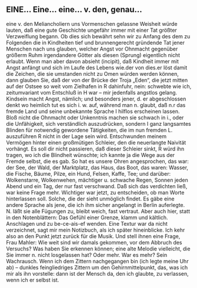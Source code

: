 ## EINE... Eine... eine... v. den, genau...
eine v. den Meliancholiern uns Vormenschen gelassne Weisheit würde lauten, daß eine gute Geschichte ungefähr immer mit einer Tat größter Verzweiflung begann. Ob dies sich bewährt sehn wir zu Anfang des dem zu Folgenden die in Kindheiten tief und brunnengerecht gründende Tat jener Menschen nach uns glauben, welcher Angst vor Ohnmacht gegenüber größerm Ruhm irgendandere Götter als diesen (Sprung) eigentlich nicht erlaubt. Wenn man aber davon absieht (incipit), daß Kindheit immer mit Angst anfängt und sich im Laufe des Lebens wie.der von dies.er löst damit die Zeichen, die sie umstanden nicht zu Omen würden werden können, dann glauben Sie, daß der von der Brücke der Troja „Eden“, die jetzt mitten auf der Ostsee so weit vom Zielhafen in R dahinfuhr, nein: schwebte wie ich, zeitumvariant vom Entschluß in H war – mir jedenfalls angstlos gelang. Kindsein macht Angst, nämlich; und besonders jener, d. er abgeschlossen denkt wo heimlich tut es sich i. w. auf, während man n. glaubt, daß n.r das fremde Land und seine unbekannte Sprache I hilflos erscheinen lassen. Bloß nicht die Ohnmacht oder Unkenntnis machen sie schwach in i., oder die Unfähigkeit, sich verständlich auszudrücken, sondern I ganz langsamtes Blinden für notwendig gewordene Tätigkeiten, die im nun fremden L. auszuführen R nicht in der Lage sein wird. Entschwunden meinem Vermögen hinter einen großmütigen Schleier, den die neuerlangte Naivität vorhängt. Es soll dir nicht passieren, daß dieser Schleier sinkt, R würd ihn tragen, wo ich die Blindheit wünschte; ich kannte ja die Wege aus der Fremde selbst, die es gab. So hat es unsere Ohren angesprochen, das war: der See, der Wald, der Marktplatz, das Haus, das Boot, das waren: Wasser, die Fische, Bäume, Pilze, ein Hund, Felsen, Kaffe, Tee; und darüber: Wolkenstarre, Wolkenwehen, mächtiger u. schwache Regen, Sonnen jeden Abend und ein Tag, der nur fast verschwand. Daß sich das verdichten ließ, war keine Frage mehr. Wichtiger war jetzt, zu entscheiden, ob man Worte hinterlassen soll. Solche, die der sieht unmöglich findet. Es gäbe eine andere Sprache als jene, die ich ihm sicher angelangt in Berlin auferlegte. N. läßt sie alle Fügungen zu, bleibt weich, fast vertraut. Aber auch hier, statt in den Notenblättern: Das Gefühl einer Grenze, klamm und kältlich. Anschlagen und zu be-ce-ais-ef wenden. Eine Textur war da nicht verzeichnet, sagt mir mein Notizbuch, als ich später hineinblicke. Ich kehr also an den Punkt jetzt zurück für die Musik. Und stell ihnen eine Frage, Frau Mahler: Wie weit sind wir damals gekommen, vor dem Abbruch des Versuchs? Was haben Sie erkennen können; eine alte Melodie vielleicht, die Sie immer n. nicht losgelassen hat? Oder mehr. War es mehr? Sein Wachrausch. Wenn ich dem Zittern nachgegangen bin (ich legte meine Uhr ab) –  dunkles feingliedriges Zittern um den Gehirnmittelpunkt, das, was ich mir als ihn vorstelle: dann ist der Mensch da, den ich glaubte, zu verlassen, wenn ich er selbst ist.   

